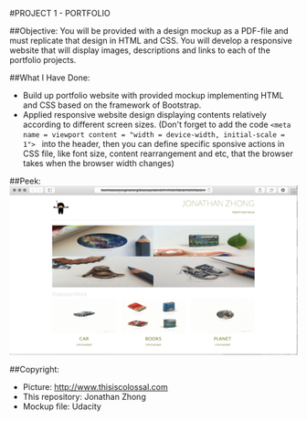 

#PROJECT 1 - PORTFOLIO

##Objective:
You will be provided with a design mockup as a PDF-file and must replicate that design in HTML and CSS. You will develop a responsive website that will display images, descriptions and links to each of the portfolio projects.




##What I Have Done:
 - Build up portfolio website with provided mockup implementing HTML and CSS based on the framework of Bootstrap.
 - Applied responsive website design displaying contents relatively according to different screen sizes. (Don't forget to add the code `<meta name = viewport content = "width = device-width, initial-scale = 1"> ` into the header, then you can define specific sponsive actions in CSS file, like font size, content rearrangement and etc, that the browser takes when the browser width changes)




##Peek:
![Alt text](https://github.com/jonathanzhong/front-portfolio/blob/master/img/front-porfolio.png)




##Copyright:

 - Picture: http://www.thisiscolossal.com
 - This repository: Jonathan Zhong
 - Mockup file: Udacity
